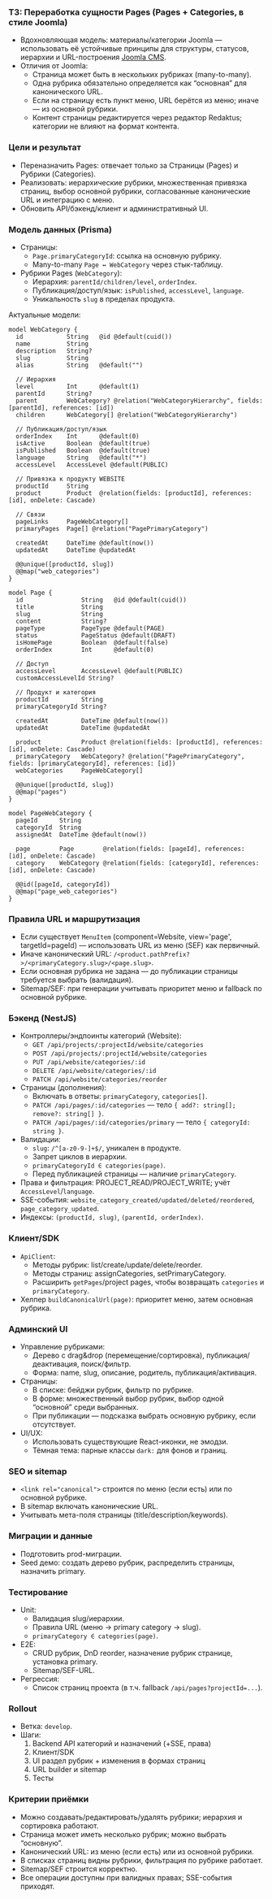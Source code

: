 ### ТЗ: Переработка сущности Pages (Pages + Categories, в стиле Joomla)

- Вдохновляющая модель: материалы/категории Joomla — использовать её устойчивые принципы для структуры, статусов, иерархии и URL-построения [Joomla CMS](https://github.com/joomla/joomla-cms).
- Отличия от Joomla:
  - Страница может быть в нескольких рубриках (many-to-many).
  - Одна рубрика обязательно определяется как “основная” для канонического URL.
  - Если на страницу есть пункт меню, URL берётся из меню; иначе — из основной рубрики.
  - Контент страницы редактируется через редактор Redaktus; категории не влияют на формат контента.

### Цели и результат

- Переназначить Pages: отвечает только за Страницы (Pages) и Рубрики (Categories).
- Реализовать: иерархические рубрики, множественная привязка страниц, выбор основной рубрики, согласованные канонические URL и интеграцию с меню.
- Обновить API/бэкенд/клиент и административный UI.

### Модель данных (Prisma)

- Страницы:
  - `Page.primaryCategoryId`: ссылка на основную рубрику.
  - Many-to-many `Page ↔ WebCategory` через стык-таблицу.
- Рубрики Pages (`WebCategory`):
  - Иерархия: `parentId/children/level`, `orderIndex`.
  - Публикация/доступ/язык: `isPublished`, `accessLevel`, `language`.
  - Уникальность `slug` в пределах продукта.

Актуальные модели:

```prisma
model WebCategory {
  id            String   @id @default(cuid())
  name          String
  description   String?
  slug          String
  alias         String   @default("")

  // Иерархия
  level         Int      @default(1)
  parentId      String?
  parent        WebCategory? @relation("WebCategoryHierarchy", fields: [parentId], references: [id])
  children      WebCategory[] @relation("WebCategoryHierarchy")

  // Публикация/доступ/язык
  orderIndex    Int      @default(0)
  isActive      Boolean  @default(true)
  isPublished   Boolean  @default(true)
  language      String   @default("*")
  accessLevel   AccessLevel @default(PUBLIC)

  // Привязка к продукту WEBSITE
  productId     String
  product       Product  @relation(fields: [productId], references: [id], onDelete: Cascade)

  // Связи
  pageLinks     PageWebCategory[]
  primaryPages  Page[] @relation("PagePrimaryCategory")

  createdAt     DateTime @default(now())
  updatedAt     DateTime @updatedAt

  @@unique([productId, slug])
  @@map("web_categories")
}

model Page {
  id                String   @id @default(cuid())
  title             String
  slug              String
  content           String?
  pageType          PageType @default(PAGE)
  status            PageStatus @default(DRAFT)
  isHomePage        Boolean  @default(false)
  orderIndex        Int      @default(0)

  // Доступ
  accessLevel       AccessLevel @default(PUBLIC)
  customAccessLevelId String?

  // Продукт и категория
  productId         String
  primaryCategoryId String?

  createdAt         DateTime @default(now())
  updatedAt         DateTime @updatedAt

  product           Product @relation(fields: [productId], references: [id], onDelete: Cascade)
  primaryCategory   WebCategory? @relation("PagePrimaryCategory", fields: [primaryCategoryId], references: [id])
  webCategories     PageWebCategory[]

  @@unique([productId, slug])
  @@map("pages")
}

model PageWebCategory {
  pageId      String
  categoryId  String
  assignedAt  DateTime @default(now())

  page        Page        @relation(fields: [pageId], references: [id], onDelete: Cascade)
  category    WebCategory @relation(fields: [categoryId], references: [id], onDelete: Cascade)

  @@id([pageId, categoryId])
  @@map("page_web_categories")
}
```

### Правила URL и маршрутизация

- Если существует `MenuItem` (component=Website, view='page', targetId=pageId) — использовать URL из меню (SEF) как первичный.
- Иначе канонический URL: `/<product.pathPrefix?>/<primaryCategory.slug>/<page.slug>`.
- Если основная рубрика не задана — до публикации страницы требуется выбрать (валидация).
- Sitemap/SEF: при генерации учитывать приоритет меню и fallback по основной рубрике.

### Бэкенд (NestJS)

- Контроллеры/эндпоинты категорий (Website):
  - `GET /api/projects/:projectId/website/categories`
  - `POST /api/projects/:projectId/website/categories`
  - `PUT /api/website/categories/:id`
  - `DELETE /api/website/categories/:id`
  - `PATCH /api/website/categories/reorder`
- Страницы (дополнения):
  - Включать в ответы: `primaryCategory`, `categories[]`.
  - `PATCH /api/pages/:id/categories` — тело `{ add?: string[]; remove?: string[] }`.
  - `PATCH /api/pages/:id/categories/primary` — тело `{ categoryId: string }`.
- Валидации:
  - `slug`: `/^[a-z0-9-]+$/`, уникален в продукте.
  - Запрет циклов в иерархии.
  - `primaryCategoryId ∈ categories(page)`.
  - Перед публикацией страницы — наличие `primaryCategory`.
- Права и фильтрация: PROJECT_READ/PROJECT_WRITE; учёт `AccessLevel`/`language`.
- SSE-события: `website_category_created/updated/deleted/reordered`, `page_category_updated`.
- Индексы: `(productId, slug)`, `(parentId, orderIndex)`.

### Клиент/SDK

- `ApiClient`:
  - Методы рубрик: list/create/update/delete/reorder.
  - Методы страниц: assignCategories, setPrimaryCategory.
  - Расширить `getPages`/project pages, чтобы возвращать `categories` и `primaryCategory`.
- Хелпер `buildCanonicalUrl(page)`: приоритет меню, затем основная рубрика.

### Админский UI

- Управление рубриками:
  - Дерево с drag&drop (перемещение/сортировка), публикация/деактивация, поиск/фильтр.
  - Форма: name, slug, описание, родитель, публикация/активация.
- Страницы:
  - В списке: бейджи рубрик, фильтр по рубрике.
  - В форме: множественный выбор рубрик, выбор одной “основной” среди выбранных.
  - При публикации — подсказка выбрать основную рубрику, если отсутствует.
- UI/UX:
  - Использовать существующие React-иконки, не эмодзи.
  - Тёмная тема: парные классы `dark:` для фонов и границ.

### SEO и sitemap

- `<link rel="canonical">` строится по меню (если есть) или по основной рубрике.
- В sitemap включать канонические URL.
- Учитывать мета-поля страницы (title/description/keywords).

### Миграции и данные

- Подготовить prod-миграции.
- Seed демо: создать дерево рубрик, распределить страницы, назначить primary.

### Тестирование

- Unit:
  - Валидация slug/иерархии.
  - Правила URL (меню → primary category → slug).
  - `primaryCategory ∈ categories(page)`.
- E2E:
  - CRUD рубрик, DnD reorder, назначение рубрик странице, установка primary.
  - Sitemap/SEF-URL.
- Регрессия:
  - Список страниц проекта (в т.ч. fallback `/api/pages?projectId=...`).

### Rollout

- Ветка: `develop`.
- Шаги:
  1. Backend API категорий и назначений (+SSE, права)
  2. Клиент/SDK
  3. UI раздел рубрик + изменения в формах страниц
  4. URL builder и sitemap
  5. Тесты

### Критерии приёмки

- Можно создавать/редактировать/удалять рубрики; иерархия и сортировка работают.
- Страница может иметь несколько рубрик; можно выбрать “основную”.
- Канонический URL: из меню (если есть) или из основной рубрики.
- В списках страниц видны рубрики, фильтрация по рубрике работает.
- Sitemap/SEF строится корректно.
- Все операции доступны при валидных правах; SSE-события приходят.
